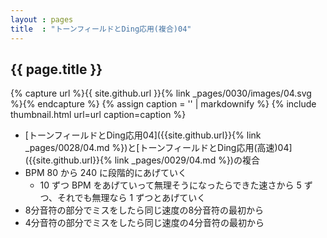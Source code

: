 ```yaml
---
layout : pages
title  : "トーンフィールドとDing応用(複合)04"
---
```


## {{ page.title }}

{% capture url %}{{ site.github.url }}{% link _pages/0030/images/04.svg %}{% endcapture %}
{% assign caption = '' | markdownify %}
{% include thumbnail.html url=url caption=caption %}

* [トーンフィールドとDing応用04]({{site.github.url}}{% link _pages/0028/04.md %})と[トーンフィールドとDing応用(高速)04]({{site.github.url}}{% link _pages/0029/04.md %})の複合
* BPM 80 から 240 に段階的にあげていく
  * 10 ずつ BPM をあげていって無理そうになったらできた速さから 5 ずつ、それでも無理なら 1 ずつとあげていく
* 8分音符の部分でミスをしたら同じ速度の8分音符の最初から
* 4分音符の部分でミスをしたら同じ速度の4分音符の最初から